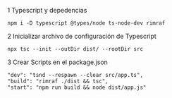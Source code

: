 1 Typescript y depedencias

```
npm i -D typescript @types/node ts-node-dev rimraf
```

2 Inicializar archivo de configuración de Typescript

```
npx tsc --init --outDir dist/ --rootDir src
```

3 Crear Scripts en el package.json

```
"dev": "tsnd --respawn --clear src/app.ts",
"build": "rimraf ./dist && tsc",
"start": "npm run build && node dist/app.js"
```